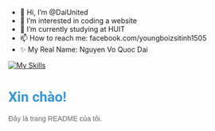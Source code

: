 - 👋 Hi, I’m @DaiUnited
- 👀 I’m interested in coding a website
- 🌱 I’m currently studying at HUIT
- 📫 How to reach me: facebook.com/youngboizsitinh1505
- ✨ My Real Name: Nguyen Vo Quoc Dai

[![My Skills](https://skillicons.dev/icons?i=js,html,css,java,spring)](https://skillicons.dev)
<h1 style="font-family: 'Roboto', sans-serif; color: #3498db;">Xin chào!</h1>
<p style="font-family: 'Arial', sans-serif; color: #666;">Đây là trang README của tôi.</p>
<!---
DaiUnited/DaiUnited is a ✨ special ✨ repository because its `README.md` (this file) appears on your GitHub profile.
You can click the Preview link to take a look at your changes.
--->
